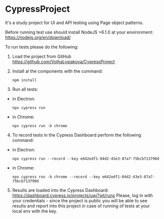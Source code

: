 # CypressProject
It's a study project for UI and API testing using Page object patterns.

Before running test use should install NodeJS >6.1.0 at your environment: https://nodejs.org/en/download/

To run tests please do the following:
1. Load the project from GitHub https://github.com/VolhaLysiakova/CypressProject
2. Install al the components with the command:

   ```
   npm install
   ```
3. Run all tests:
- in Electron:

  ```
  npx cypress run
  ```
- in Chrome:

  ```
  npx cypress run -b chrome
  ```
4. To record tests in the Cypress Dashboard perform the following command:
- in Electron:

  ```
  npx cypress run --record --key e642edf1-04d2-43e3-87a7-75bcb713790d
  ```
- in Chrome:

  ```
  npx cypress run -b chrome --record --key e642edf1-04d2-43e3-87a7-75bcb713790d
  ```
5. Results are loaded into the Cypress Dashboard:  
   https://dashboard.cypress.io/projects/uwj7wt/runs
   Please, log in with your credentials - since the project is public you will be able to see results and report into this project in case of running of tests at your local env with the key.

